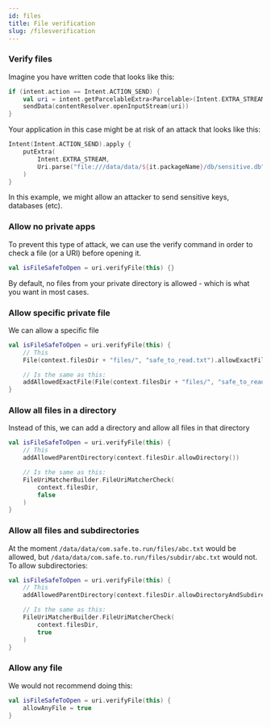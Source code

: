 ```yaml
---
id: files 
title: File verification 
slug: /filesverification
---
```


### Verify files

Imagine you have written code that looks like this:

```kotlin
if (intent.action == Intent.ACTION_SEND) {
    val uri = intent.getParcelableExtra<Parcelable>(Intent.EXTRA_STREAM) as Uri
    sendData(contentResolver.openInputStream(uri))
}
```

Your application in this case might be at risk of an attack that looks like this:

```kotlin
Intent(Intent.ACTION_SEND).apply {
    putExtra(
        Intent.EXTRA_STREAM,
        Uri.parse("file:///data/data/${it.packageName}/db/sensitive.db")
    )
}
```

In this example, we might allow an attacker to send sensitive keys, databases (etc).

### Allow no private apps

To prevent this type of attack, we can use the verify command in order to check a file
(or a URI) before opening it.

```kotlin
val isFileSafeToOpen = uri.verifyFile(this) {}
```

By default, no files from your private directory is allowed - which is what you want in most cases.

### Allow specific private file

We can allow a specific file

```kotlin
val isFileSafeToOpen = uri.verifyFile(this) {
    // This
    File(context.filesDir + "files/", "safe_to_read.txt").allowExactFile()

    // Is the same as this:
    addAllowedExactFile(File(context.filesDir + "files/", "safe_to_read.txt"))
}
```

### Allow all files in a directory

Instead of this, we can add a directory and allow all files in that directory

```kotlin
val isFileSafeToOpen = uri.verifyFile(this) {
    // This
    addAllowedParentDirectory(context.filesDir.allowDirectory())

    // Is the same as this:
    FileUriMatcherBuilder.FileUriMatcherCheck(
        context.filesDir,
        false
    )
}
```

### Allow all files and subdirectories

At the moment `/data/data/com.safe.to.run/files/abc.txt` would be allowed,
but `/data/data/com.safe.to.run/files/subdir/abc.txt`
would not. To allow subdirectories:

```kotlin
val isFileSafeToOpen = uri.verifyFile(this) {
    // This
    addAllowedParentDirectory(context.filesDir.allowDirectoryAndSubdirectories())

    // Is the same as this:
    FileUriMatcherBuilder.FileUriMatcherCheck(
        context.filesDir,
        true
    )
}
```

### Allow any file

We would not recommend doing this:

```kotlin
val isFileSafeToOpen = uri.verifyFile(this) {
    allowAnyFile = true
}
```

